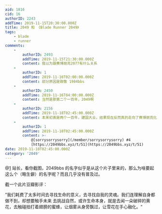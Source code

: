 ```yaml
---
aid: 1816
cid: 16
authorID: 2243
addTime: 2019-11-15T20:30:00.000Z
title: 2049 和 《Blade Runner 2049》
tags:
    - blade
    - runner
comments:
    -
        authorID: 2493
        addTime: 2019-11-15T21:30:00.000Z
        content: 我以为跟赛博朋克2077有什么关系
    -
        authorID: 1
        addTime: 2019-11-16T02:00:00.000Z
        content: 部分原因是致敬 1984bbs
    -
        authorID: 2450
        addTime: 2019-11-16T04:00:00.000Z
        content: 当然是那第二个一百年，2049啊
    -
        authorID: 2156
        addTime: 2019-11-18T02:45:00.000Z
        content: 本来初衷是两个一百年，建国大业，结果现在反而真的走向了赛博朋克化，转型为GEEK RIOT
    -
        authorID: 1
        addTime: 2019-11-18T02:45:00.000Z
        content: >-
            @[sorrysorrysorry](/member/sorrysorrysorry) #4
            [https://2049bbs.xyz/t/51](https://2049bbs.xyz/t/51)
date: 2019-11-18T02:45:00.000Z
category: '2049'
---
```


@[1](/member/1) 站长，看你截图，2049bbs 的名字似乎是从这个片子里来的，那么为啥要起这么个（略生僻）的名字呢？而且几乎没有普及过。

截一个此片豆瓣影评：

”我们耗费了太多时间去寻找生命的意义，去寻找自我的灵魂。我们连理解自身都做不到，却想要触手未来 去挑战自然，或许生命本身，就是去闻一朵破碎的黄花，去触碰拍打着翅膀的蜜蜂，让烟雾从身旁飘过，让雪花在手心融化。“
